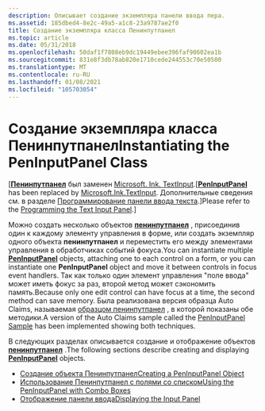 ```yaml
---
description: Описывает создание экземпляра панели ввода пера.
ms.assetid: 185dbed4-8e2c-49a5-a1c8-23a9787ae2f0
title: Создание экземпляра класса Пенинпутпанел
ms.topic: article
ms.date: 05/31/2018
ms.openlocfilehash: 50daf1f7808eb9dc19449ebee396faf90602ea1b
ms.sourcegitcommit: 831e8f3db78ab820e1710cede244553c70e50500
ms.translationtype: MT
ms.contentlocale: ru-RU
ms.lasthandoff: 01/08/2021
ms.locfileid: "105703054"
---
```

# <a name="instantiating-the-peninputpanel-class"></a><span data-ttu-id="0e6a8-103">Создание экземпляра класса Пенинпутпанел</span><span class="sxs-lookup"><span data-stu-id="0e6a8-103">Instantiating the PenInputPanel Class</span></span>

<span data-ttu-id="0e6a8-104">\[[**Пенинпутпанел**](peninputpanel-class.md) был заменен [Microsoft. Ink. TextInput](/previous-versions/dotnet/netframework-3.5/ms581554(v=vs.90)).</span><span class="sxs-lookup"><span data-stu-id="0e6a8-104">\[[**PenInputPanel**](peninputpanel-class.md) has been replaced by [Microsoft.Ink.TextInput](/previous-versions/dotnet/netframework-3.5/ms581554(v=vs.90)).</span></span> <span data-ttu-id="0e6a8-105">Дополнительные сведения см. в разделе [Программирование панели ввода текста](programming-the-text-input-panel.md).\]</span><span class="sxs-lookup"><span data-stu-id="0e6a8-105">Please refer to the [Programming the Text Input Panel](programming-the-text-input-panel.md).\]</span></span>

<span data-ttu-id="0e6a8-106">Можно создать несколько объектов [**пенинпутпанел**](peninputpanel-class.md) , присоединив один к каждому элементу управления в форме, или создать экземпляр одного объекта **пенинпутпанел** и переместить его между элементами управления в обработчиках событий фокуса.</span><span class="sxs-lookup"><span data-stu-id="0e6a8-106">You can instantiate multiple [**PenInputPanel**](peninputpanel-class.md) objects, attaching one to each control on a form, or you can instantiate one **PenInputPanel** object and move it between controls in focus event handlers.</span></span> <span data-ttu-id="0e6a8-107">Так как только один элемент управления "поле ввода" может иметь фокус за раз, второй метод может сэкономить память.</span><span class="sxs-lookup"><span data-stu-id="0e6a8-107">Because only one edit control can have focus at a time, the second method can save memory.</span></span> <span data-ttu-id="0e6a8-108">Была реализована версия образца Auto Claims, называемая [образцом пенинпутпанел](peninputpanel-sample.md) , в которой показаны обе методики.</span><span class="sxs-lookup"><span data-stu-id="0e6a8-108">A version of the Auto Claims sample called the [PenInputPanel Sample](peninputpanel-sample.md) has been implemented showing both techniques.</span></span>

<span data-ttu-id="0e6a8-109">В следующих разделах описывается создание и отображение объектов [**пенинпутпанел**](peninputpanel-class.md) .</span><span class="sxs-lookup"><span data-stu-id="0e6a8-109">The following sections describe creating and displaying [**PenInputPanel**](peninputpanel-class.md) objects.</span></span>

-   [<span data-ttu-id="0e6a8-110">Создание объекта Пенинпутпанел</span><span class="sxs-lookup"><span data-stu-id="0e6a8-110">Creating a PenInputPanel Object</span></span>](creating-a-peninputpanel-object.md)
-   [<span data-ttu-id="0e6a8-111">Использование Пенинпутпанел с полями со списком</span><span class="sxs-lookup"><span data-stu-id="0e6a8-111">Using the PenInputPanel with Combo Boxes</span></span>](using-the-peninputpanel-with-combo-boxes.md)
-   [<span data-ttu-id="0e6a8-112">Отображение панели ввода</span><span class="sxs-lookup"><span data-stu-id="0e6a8-112">Displaying the Input Panel</span></span>](displaying-the-input-panel.md)

 

 
